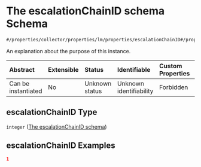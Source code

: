 # The escalationChainID schema Schema

```txt
#/properties/collector/properties/lm/properties/escalationChainID#/properties/collector/properties/lm/properties/escalationChainID
```

An explanation about the purpose of this instance.

| Abstract            | Extensible | Status         | Identifiable            | Custom Properties | Additional Properties | Access Restrictions | Defined In                                                        |
| :------------------ | :--------- | :------------- | :---------------------- | :---------------- | :-------------------- | :------------------ | :---------------------------------------------------------------- |
| Can be instantiated | No         | Unknown status | Unknown identifiability | Forbidden         | Allowed               | none                | [values.schema.json\*](values.schema.json "open original schema") |

## escalationChainID Type

`integer` ([The escalationChainID schema](values-properties-the-collector-schema-properties-the-lm-schema-properties-the-escalationchainid-schema.md))

## escalationChainID Examples

```json
1
```
